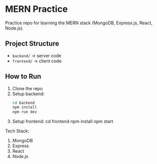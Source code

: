 # MERN Practice

Practice repo for learning the MERN stack (MongoDB, Express.js, React, Node.js).

## Project Structure
- `backend/` → server code
- `frontend/` → client code

## How to Run
1. Clone the repo
2. Setup backend:
   ```bash
   cd backend
   npm install
   npm run dev
3. Setup frontend:
  cd frontend
  npm install
  npm start

Tech Stack:
  1. MongoDB
  2. Express
  3. React
  4. Node.js
